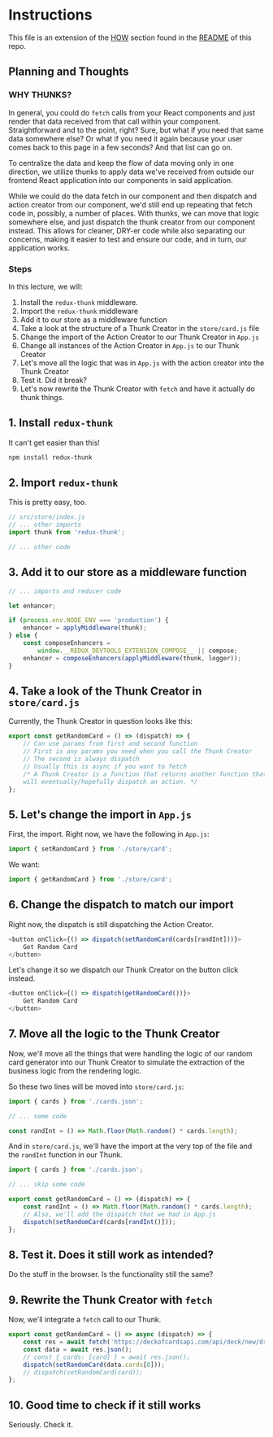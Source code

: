 # Instructions

This file is an extension of the [HOW](https://github.com/Lazytangent/thunks#how)
section found in the [README](https://github.com/Lazytangent/thunks#readme) of
this repo.

## Planning and Thoughts

### WHY THUNKS? 

In general, you could do `fetch` calls from your React components and just
render that data received from that call within your component. Straightforward
and to the point, right? Sure, but what if you need that same data somewhere
else? Or what if you need it again because your user comes back to this page in
a few seconds? And that list can go on.

To centralize the data and keep the flow of data moving only in one direction,
we utilize thunks to apply data we've received from outside our frontend React
application into our components in said application.

While we could do the data fetch in our component and then dispatch and action
creator from our component, we'd still end up repeating that fetch code in,
possibly, a number of places. With thunks, we can move that logic somewhere
else, and just dispatch the thunk creator from our component instead. This
allows for cleaner, DRY-er code while also separating our concerns, making it
easier to test and ensure our code, and in turn, our application works.

### Steps

In this lecture, we will:

1. Install the `redux-thunk` middleware.
2. Import the `redux-thunk` middleware
3. Add it to our store as a middleware function
4. Take a look at the structure of a Thunk Creator in the `store/card.js` file
5. Change the import of the Action Creator to our Thunk Creator in `App.js`
6. Change all instances of the Action Creator in `App.js` to our Thunk Creator
7. Let's move all the logic that was in `App.js` with the action creator into
   the Thunk Creator
8. Test it. Did it break?
9. Let's now rewrite the Thunk Creator with `fetch` and have it actually do
   thunk things.

## 1. Install `redux-thunk`

It can't get easier than this!

```sh
npm install redux-thunk
```

## 2. Import `redux-thunk`

This is pretty easy, too.

```js
// src/store/index.js
// ... other imports
import thunk from 'redux-thunk';

// ... other code
```

## 3. Add it to our store as a middleware function

```js
// ... imports and reducer code

let enhancer;

if (process.env.NODE_ENV === 'production') {
    enhancer = applyMiddleware(thunk);
} else {
    const composeEnhancers =
        window.__REDUX_DEVTOOLS_EXTENSION_COMPOSE__ || compose;
    enhancer = composeEnhancers(applyMiddleware(thunk, logger));
}
```

## 4. Take a look of the Thunk Creator in `store/card.js`

Currently, the Thunk Creator in question looks like this:
```js
export const getRandomCard = () => (dispatch) => {
    // Can use params from first and second function
    // First is any params you need when you call the Thunk Creator
    // The second is always dispatch
    // Usually this is async if you want to fetch
    /* A Thunk Creator is a function that returns another function that 
    will eventually/hopefully dispatch an action. */
};
```

## 5. Let's change the import in `App.js`

First, the import. Right now, we have the following in `App.js`:
```js
import { setRandomCard } from './store/card';
```

We want:
```js
import { getRandomCard } from './store/card';
```

## 6. Change the dispatch to match our import

Right now, the dispatch is still dispatching the Action Creator.
```js
<button onClick={() => dispatch(setRandomCard(cards[randInt]))}>
    Get Random Card
</button>
```

Let's change it so we dispatch our Thunk Creator on the button click instead.
```js
<button onClick={() => dispatch(getRandomCard())}>
    Get Random Card
</button>
```

## 7. Move all the logic to the Thunk Creator

Now, we'll move all the things that were handling the logic of our random card
generator into our Thunk Creator to simulate the extraction of the business
logic from the rendering logic.

So these two lines will be moved into `store/card.js`:
```js
import { cards } from './cards.json';

// ... some code

const randInt = () => Math.floor(Math.random() * cards.length);
```

And in `store/card.js`, we'll have the import at the very top of the file and
the `randInt` function in our Thunk.

```js
import { cards } from './cards.json';

// ... skip some code

export const getRandomCard = () => (dispatch) => {
    const randInt = () => Math.floor(Math.random() * cards.length);
    // Also, we'll add the dispatch that we had in App.js
    dispatch(setRandomCard(cards[randInt()]));
};
```

## 8. Test it. Does it still work as intended?

Do the stuff in the browser. Is the functionality still the same?

## 9. Rewrite the Thunk Creator with `fetch`

Now, we'll integrate a `fetch` call to our Thunk.

```js
export const getRandomCard = () => async (dispatch) => {
    const res = await fetch('https://deckofcardsapi.com/api/deck/new/draw/?count=1');
    const data = await res.json();
    // const { cards: [card] } = await res.json();
    dispatch(setRandomCard(data.cards[0]));
    // dispatch(setRandomCard(card));
};
```

## 10. Good time to check if it still works

Seriously. Check it.
